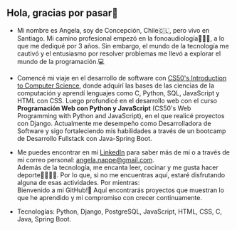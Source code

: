 ## Hola, gracias por pasar👋

<!--
**angelanappe/angelanappe** is a ✨ _special_ ✨ repository because its `README.md` (this file) appears on your GitHub profile.

Here are some ideas to get you started: -->

- Mi nombre es Angela, soy de Concepción, Chile🇨🇱, pero vivo en Santiago. Mi camino profesional empezó en la fonoaudiología👩🏼‍⚕️, a lo que me dediqué por 3 años. Sin embargo, el mundo de la tecnología me cautivó y el entusiasmo por resolver problemas me llevó a explorar el mundo de la programación.💻 

- Comencé mi viaje en el desarrollo de software con [CS50's Introduction to Computer Science](https://cs50.harvard.edu/x/2022/), donde adquirí las bases de las ciencias de la computación y aprendí lenguajes como C, Python, SQL, JavaScript y HTML con CSS. Luego profundicé en el desarrollo web con el curso **Programación Web con Python y JavaScript** (CS50's Web Programming with Python and JavaScript), en el que realicé proyectos con Django. Actualmente me desempeño como Desarrolladora de Software y sigo fortaleciendo mis habilidades a través de un bootcamp de Desarrollo Fullstack con Java-Spring Boot.    

- Me puedes encontrar en mi [LinkedIn](www.linkedin.com/in/angelanappe) para saber más de mi o a través de mi correo personal: angela.nappe@gmail.com.  
Además de la tecnología, me encanta leer, cocinar y me gusta hacer deporte🏃🏼‍♀️‍➡️. Por lo que, si no me encuentras aquí, estaré disfrutando alguna de esas actividades. Por mientras:  
Bienvenido a mi GitHub!🌟 Aquí encontrarás proyectos que muestran lo que he aprendido y mi compromiso con crecer continuamente.  

- Tecnologías: Python, Django, PostgreSQL, JavaScript, HTML, CSS, C, Java, Spring Boot.
